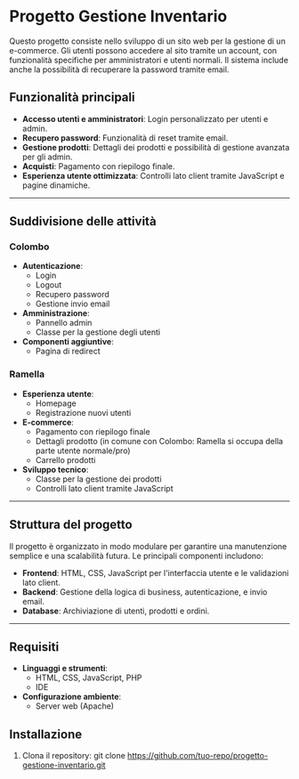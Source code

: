 # Progetto Gestione Inventario

Questo progetto consiste nello sviluppo di un sito web per la gestione di un e-commerce. Gli utenti possono accedere al sito tramite un account, con funzionalità specifiche per amministratori e utenti normali. Il sistema include anche la possibilità di recuperare la password tramite email.

## Funzionalità principali
- **Accesso utenti e amministratori**: Login personalizzato per utenti e admin.
- **Recupero password**: Funzionalità di reset tramite email.
- **Gestione prodotti**: Dettagli dei prodotti e possibilità di gestione avanzata per gli admin.
- **Acquisti**: Pagamento con riepilogo finale.
- **Esperienza utente ottimizzata**: Controlli lato client tramite JavaScript e pagine dinamiche.

---

## Suddivisione delle attività

### **Colombo**
- **Autenticazione**:
  - Login
  - Logout
  - Recupero password
  - Gestione invio email
- **Amministrazione**:
  - Pannello admin
  - Classe per la gestione degli utenti
- **Componenti aggiuntive**:
  - Pagina di redirect

### **Ramella**
- **Esperienza utente**:
  - Homepage
  - Registrazione nuovi utenti
- **E-commerce**:
  - Pagamento con riepilogo finale
  - Dettagli prodotto (in comune con Colombo: Ramella si occupa della parte utente normale/pro)
  - Carrello prodotti
- **Sviluppo tecnico**:
  - Classe per la gestione dei prodotti
  - Controlli lato client tramite JavaScript

---

## Struttura del progetto
Il progetto è organizzato in modo modulare per garantire una manutenzione semplice e una scalabilità futura. Le principali componenti includono:
- **Frontend**: HTML, CSS, JavaScript per l'interfaccia utente e le validazioni lato client.
- **Backend**: Gestione della logica di business, autenticazione, e invio email.
- **Database**: Archiviazione di utenti, prodotti e ordini.

---

## Requisiti
- **Linguaggi e strumenti**: 
  - HTML, CSS, JavaScript, PHP
  - IDE
- **Configurazione ambiente**: 
  - Server web (Apache)


## Installazione
1. Clona il repository:
   git clone https://github.com/tuo-repo/progetto-gestione-inventario.git
